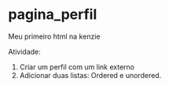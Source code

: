 # pagina_perfil
Meu primeiro html na kenzie

Atividade: 
1. Criar um perfil com um link externo
2. Adicionar duas listas: Ordered e unordered.
